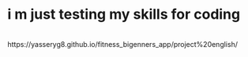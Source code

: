 <h1>i m just testing my skills for coding</h1> <br>
https://yasseryg8.github.io/fitness_bigenners_app/project%20english/
